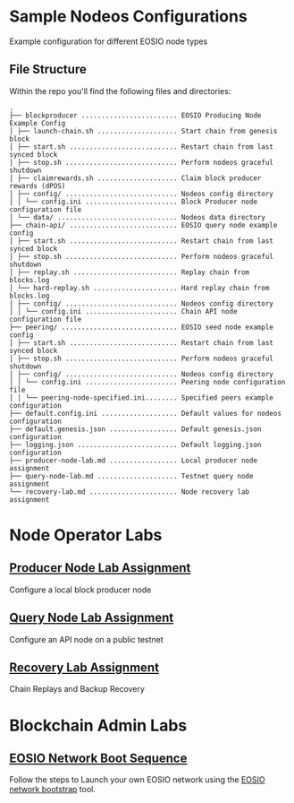 # Sample Nodeos Configurations
Example configuration for different EOSIO node types

## File Structure

Within the repo you'll find the following files and directories:

```
. 
├── blockproducer ........................ EOSIO Producing Node Example Config
│ ├── launch-chain.sh .................... Start chain from genesis block 
│ ├── start.sh ........................... Restart chain from last synced block
│ ├── stop.sh ............................ Perform nodeos graceful shutdown
│ ├── claimrewards.sh .................... Claim block producer rewards (dPOS)
│ ├── config/ ............................ Nodeos config directory
│ │ └── config.ini ....................... Block Producer node configuration file
│ └── data/ .............................. Nodeos data directory
├── chain-api/ ........................... EOSIO query node example config
│ ├── start.sh ........................... Restart chain from last synced block
│ ├── stop.sh ............................ Perform nodeos graceful shutdown
│ ├── replay.sh .......................... Replay chain from blocks.log
│ └── hard-replay.sh ..................... Hard replay chain from blocks.log
│ ├── config/ ............................ Nodeos config directory
│ │ └── config.ini ....................... Chain API node configuration file
├── peering/ ............................. EOSIO seed node example config
│ ├── start.sh ........................... Restart chain from last synced block
│ ├── stop.sh ............................ Perform nodeos graceful shutdown
│ ├── config/ ............................ Nodeos config directory
│ │ └── config.ini ....................... Peering node configuration file 
│ │ └── peering-node-specified.ini........ Specified peers example configuration
├── default.config.ini ................... Default values for nodeos configuration  
├── default.genesis.json ................. Default genesis.json configuration 
├── logging.json ......................... Default logging.json configuration 
├── producer-node-lab.md ................. Local producer node assignment
├── query-node-lab.md .................... Testnet query node assignment
└── recovery-lab.md ...................... Node recovery lab assignment
```

# Node Operator Labs 

## [Producer Node Lab Assignment](https://github.com/eoscostarica/sample-nodeos-configs/blob/main/producer-node-lab.md)
Configure a local block producer node

## [Query Node Lab Assignment](https://github.com/eoscostarica/sample-nodeos-configs/blob/main/query-node-lab.md)
Configure an API node on a public testnet

## [Recovery Lab Assignment](https://github.com/eoscostarica/sample-nodeos-configs/blob/main/recovery-lab.md)
Chain Replays and Backup Recovery 

# Blockchain Admin Labs

## [EOSIO Network Boot Sequence](https://github.com/eoscostarica/sample-nodeos-configs/blob/main/network-boot-lab.md)

Follow the steps to Launch your own EOSIO network using the [EOSIO network bootstrap](https://github.com/eoscostarica/eosio-network-bootstrap) tool.
